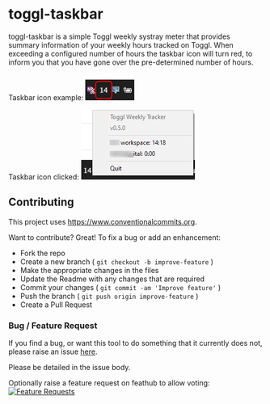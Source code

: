 # toggl-taskbar
toggl-taskbar is a simple Toggl weekly systray meter that provides summary information of your weekly hours tracked on Toggl.
When exceeding a configured number of hours the taskbar icon will turn red, to inform you that you have gone over the pre-determined number of hours.

Taskbar icon example:
![Taskbar icon](https://raw.githubusercontent.com/danstis/toggl-taskbar/master/images/icon.png)

Taskbar icon clicked:
![Taskbar icon clicked](https://raw.githubusercontent.com/danstis/toggl-taskbar/master/images/clicked.png)

## Contributing
This project uses <https://www.conventionalcommits.org>.

Want to contribute? Great!
To fix a bug or add an enhancement:

*   Fork the repo
*   Create a new branch ( `git checkout -b improve-feature` )
*   Make the appropriate changes in the files
*   Update the Readme with any changes that are required
*   Commit your changes ( `git commit -am 'Improve feature'` )
*   Push the branch ( `git push origin improve-feature` )
*   Create a Pull Request

### Bug / Feature Request

If you find a bug, or want this tool to do something that it currently does not, please raise an issue [here](https://github.com/danstis/toggl-taskbar/issues).

Please be detailed in the issue body.

Optionally raise a feature request on feathub to allow voting:
[![Feature Requests](http://feathub.com/danstis/toggl-taskbar?format=svg)](http://feathub.com/danstis/toggl-taskbar)

